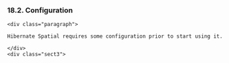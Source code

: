 ### 18.2. Configuration

    <div class="paragraph">

    Hibernate Spatial requires some configuration prior to start using it.

    </div>
    <div class="sect3">